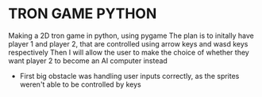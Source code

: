 # TRON GAME PYTHON
Making a 2D tron game in python, using pygame
The plan is to initally have player 1 and player 2, that are controlled using arrow keys and wasd keys respectively
Then I will allow the user to make the choice of whether they want player 2 to become an AI computer instead

* First big obstacle was handling user inputs correctly, as the sprites weren't able to be controlled by keys
